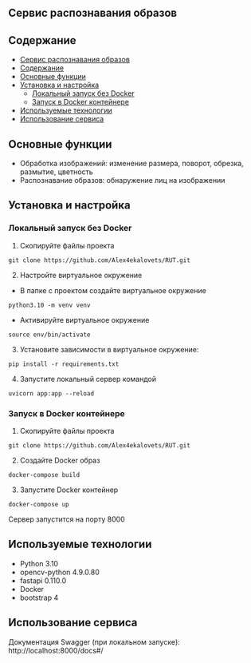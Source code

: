## Сервис распознавания образов
## Содержание
<!-- TOC -->
  * [Сервис распознавания образов](#сервис-распознавания-образов)
  * [Содержание](#содержание)
  * [Основные функции](#основные-функции)
  * [Установка и настройка](#установка-и-настройка)
    * [Локальный запуск без Docker](#локальный-запуск-без-docker)
    * [Запуск в Docker контейнере](#запуск-в-docker-контейнере)
  * [Используемые технологии](#используемые-технологии)
  * [Использование сервиса](#использование-сервиса)
<!-- TOC -->


## Основные функции

* Обработка изображений: изменение размера, поворот, обрезка, размытие, цветность
* Распознавание образов: обнаружение лиц на изображении

## Установка и настройка

### Локальный запуск без Docker
1. Скопируйте файлы проекта
```commandline
git clone https://github.com/Alex4ekalovets/RUT.git
```

2. Настройте виртуальное окружение

* В папке с проектом создайте виртуальное окружение
```commandline
python3.10 -m venv venv
```
* Активируйте виртуальное окружение
```commandline
source env/bin/activate
```
3. Установите зависимости в виртуальное окружение:
```commandline
pip install -r requirements.txt
```
4. Запустите локальный сервер командой
```commandline
uvicorn app:app --reload
```
### Запуск в Docker контейнере
1. Скопируйте файлы проекта
```commandline
git clone https://github.com/Alex4ekalovets/RUT.git
```
2. Создайте Docker образ
```commandline
docker-compose build
```
3. Запустите Docker контейнер
```commandline
docker-compose up
```
Сервер запустится на порту 8000

## Используемые технологии
* Python 3.10
* opencv-python 4.9.0.80
* fastapi 0.110.0
* Docker
* bootstrap 4

## Использование сервиса
Документация Swagger (при локальном запуске): http://localhost:8000/docs#/